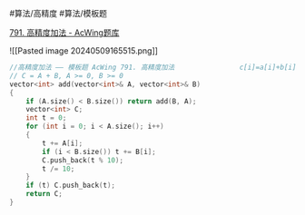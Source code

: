 
#算法/高精度 #算法/模板题 

[791. 高精度加法 - AcWing题库](https://www.acwing.com/problem/content/793/)

![[Pasted image 20240509165515.png]]

```cpp
//高精度加法 —— 模板题 AcWing 791. 高精度加法                c[i]=a[i]+b[i]+t    t是进位
// C = A + B, A >= 0, B >= 0         
vector<int> add(vector<int>& A, vector<int>& B)             
{
    if (A.size() < B.size()) return add(B, A);
    vector<int> C;
    int t = 0;
    for (int i = 0; i < A.size(); i++)
    {
        t += A[i];
        if (i < B.size()) t += B[i];
        C.push_back(t % 10);
        t /= 10;
    }
    if (t) C.push_back(t);
    return C;
}
```
